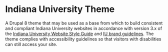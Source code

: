 # Indiana University Theme

A Drupal 8 theme that may be used as a base from which to build consistent
and compliant Indiana University websites in accordance with version 3.x of
the [Indiana University Website Style Guide][1] and [IU brand guidelines][2].
The theme complies with accessibility guidelines so that visitors with
disabilities can still access your site.

[1]: https://styleguide.iu.edu (Indiana University Website Style Guide)
[2]: https://brand.iu.edu (Indiana University Brand Guidelines)
